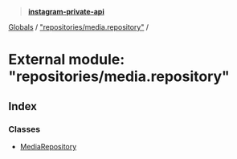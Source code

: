 > **[instagram-private-api](../README.md)**

[Globals](../globals.md) / ["repositories/media.repository"](_repositories_media_repository_.md) /

# External module: "repositories/media.repository"

## Index

### Classes

* [MediaRepository](../classes/_repositories_media_repository_.mediarepository.md)